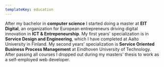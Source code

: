 ```yaml
---
templateKey: education
---
```

After my bachelor in **computer science** I started doing a master at **EIT Digital**, an organization for European entrepreneurs driving digital innovation in **ICT & Entrepeneurship**. My first years' specialization is in **Service Design and Engineering**, which I have completed at Aalto University in Finland. My second years' specialization is **Service Oriented Business Process Management** at Eindhoven University of Technology. After passing all courses I dropped out during my masters' thesis to work as a self-employed web developer.